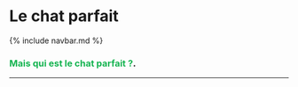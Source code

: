 # Le chat parfait

{% include navbar.md %}
<br>

### <span style="color:16B451">Mais qui est le chat parfait ?</span>.
----



